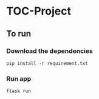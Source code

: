 # TOC-Project
## To run
### Download the dependencies
`pip install -r requirement.txt`


### Run app
`flask run`

